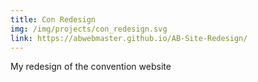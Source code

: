 ```yaml
---
title: Con Redesign
img: /img/projects/con_redesign.svg
link: https://abwebmaster.github.io/AB-Site-Redesign/
---
```

My redesign of the convention website
